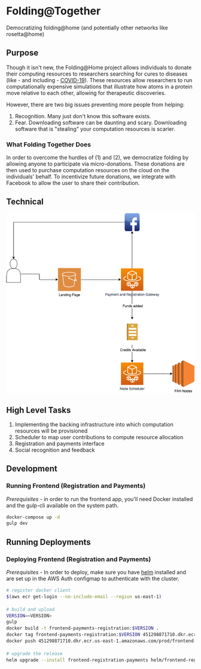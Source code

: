 # Folding@Together

Democratizing folding@home (and potentially other networks like rosetta@home)

## Purpose

Though it isn't new, the Folding@Home project allows individuals to donate their computing resources to researchers searching for cures to diseases (like - and including - [COVID-19](https://foldingathome.org/covid19/)). These resources allow researchers to run computationally expensive simulations that illustrate how atoms in a protein move relative to each other, allowing for therapeutic discoveries.

However, there are two big issues preventing more people from helping:

1. Recognition. Many just don't know this software exists.
2. Fear. Downloading software can be daunting and scary. Downloading software that is "stealing" your computation resources is scarier.

### What Folding Together Does

In order to overcome the hurdles of (1) and (2), we democratize folding by allowing anyone to participate via micro-donations. These donations are then used to purchase computation resources on the cloud on the individuals' behalf. To incentivize future donations, we integrate with Facebook to allow the user to share their contribution.

## Technical

![architecture diagram](img/arch-diagram.png)

## High Level Tasks

1. Implementing the backing infrastructure into which computation resources will be provisioned
2. Scheduler to map user contributions to compute resource allocation
3. Registration and payments interface
4. Social recognition and feedback

## Development

### Running Frontend (Registration and Payments)

_Prerequisites_ - in order to run the frontend app, you'll need Docker installed and the gulp-cli available on the system path.

```bash
docker-compose up -d
gulp dev
```

## Running Deployments

### Deploying Frontend (Registration and Payments)

_Prerequisites_ - In order to deploy, make sure you have [helm](https://helm.sh/) installed and are set up in the AWS Auth configmap to authenticate with the cluster.

```bash
# register docker client
$(aws ecr get-login --no-include-email --region us-east-1)

# build and upload
VERSION=<VERSION>
gulp
docker build -t frontend-payments-registration:$VERSION .
docker tag frontend-payments-registration:$VERSION 451298871710.dkr.ecr.us-east-1.amazonaws.com/prod/frontend-payments-registration:$VERSION
docker push 451298871710.dkr.ecr.us-east-1.amazonaws.com/prod/frontend-payments-registration:$VERSION

# upgrade the release
helm upgrade --install frontend-registration-payments helm/frontend-registration-payments --set image.tag=$VERSION
```
